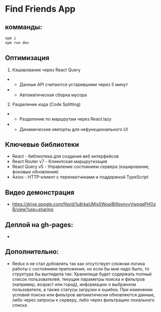 # Find Friends App

## комманды:
```bash
npm i
npm run dev   
```

## Оптимизация

1. Кэширование через React Query
 - - Данные API считаются устаревшими через 5 минут
 - - Автоматическая сборка мусора

2. Разделение кода (Code Splitting)
 - - Разделение по маршрутам через React.lazy
 - - Динамические импорты для нефункционального UI

 ## Ключевые библиотеки
 - React - библиотека для создания веб интерфейсов
 - React Router v7 - Клиентская маршрутизация 
 - React Query v5 - Управление состоянием сервера (кэширование, фоновые обновления)
 - Axios - HTTP-клиент с перехватчиками и поддержкой TypeScript

## Видео демонстрация
 - https://drive.google.com/file/d/1u8rkaUMjsSWopiBl9pynvyVwpgePHOzB/view?usp=sharing
## Деплой на gh-pages:
 - 

 ## Дополнительно:
 - Redux я не стал добовлять так как отсутствует сложная логика работы с состоянием приложения, но если бы мне надо было, то структура бы выглядела так: Хранилище будет содержать полный список пользователей, текущие параметры поиска и фильтров (например, возраст или город), информацию о выбранном пользователе, а также статусы загрузки и ошибок. При изменении условий поиска или фильтров автоматически обновляются данные, либо через запросы к серверу, либо через фильтрацию локального списка